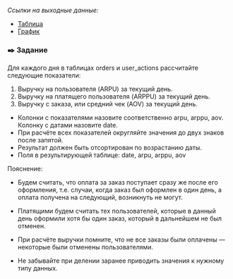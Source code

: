 *Ссылки на выходные данные:*
* [Таблица](http://redash.public.karpov.courses/embed/query/27066/visualization/41649?api_key=V0WtmYScFh34uOc1A2IN3yep3Mb43YyIobjgQM73&)
* [График](http://redash.public.karpov.courses/embed/query/27066/visualization/41650?api_key=V0WtmYScFh34uOc1A2IN3yep3Mb43YyIobjgQM73&)


### ✒️ Задание


Для каждого дня в таблицах orders и user_actions рассчитайте следующие показатели:

1. Выручку на пользователя (ARPU) за текущий день.
2. Выручку на платящего пользователя (ARPPU) за текущий день.
3. Выручку с заказа, или средний чек (AOV) за текущий день.
* Колонки с показателями назовите соответственно arpu, arppu, aov. Колонку с датами назовите date. 
* При расчёте всех показателей округляйте значения до двух знаков после запятой.
* Результат должен быть отсортирован по возрастанию даты. 
* Поля в результирующей таблице: date, arpu, arppu, aov

Пояснение: 

* Будем считать, что оплата за заказ поступает сразу же после его оформления, т.е. случаи, когда заказ был оформлен в один день, а оплата получена на следующий, возникнуть не могут.

* Платящими будем считать тех пользователей, которые в данный день оформили хотя бы один заказ, который в дальнейшем не был отменен.

* При расчёте выручки помните, что не все заказы были оплачены — некоторые были отменены пользователями.

* Не забывайте при делении заранее приводить значения к нужному типу данных.
